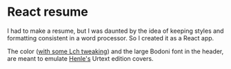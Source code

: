 # React resume

I had to make a resume, but I was daunted by the idea of keeping styles and formatting consistent in a word processor. So I created it as a React app.

The color ([with some Lch tweaking](http://davidjohnstone.net/pages/lch-lab-colour-gradient-picker)) and the large Bodoni font in the header, are meant to emulate [Henle's](https://www.henle.de/) Urtext edition covers.
